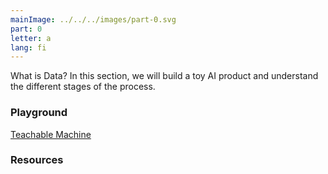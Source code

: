 ```yaml
---
mainImage: ../../../images/part-0.svg
part: 0
letter: a
lang: fi
---
```


<div class="content">

What is Data? In this section, we will build a toy AI product and understand the different stages of the process.


### Playground
[Teachable Machine](https://teachablemachine.withgoogle.com/)<br>

### Resources

</div>
